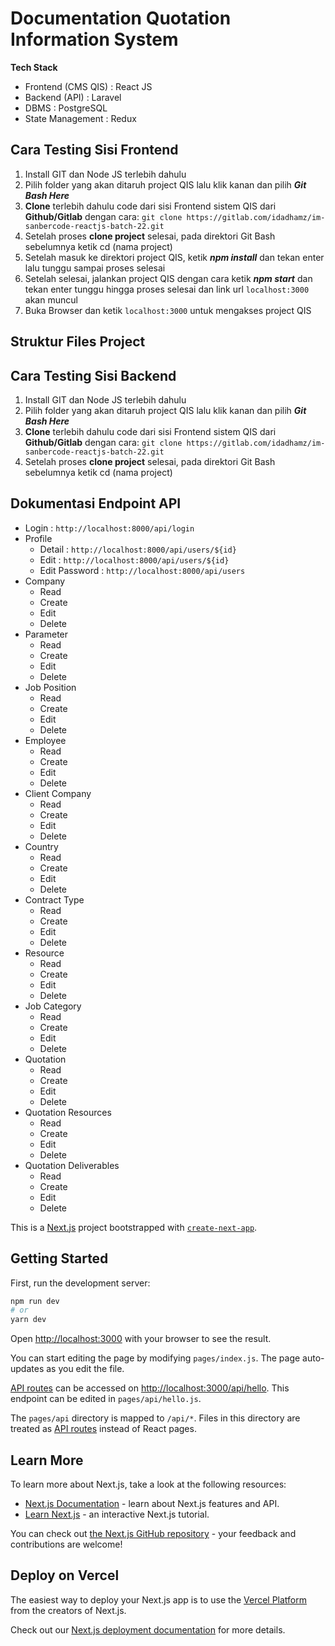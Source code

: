 # Documentation Quotation Information System

**Tech Stack**

- Frontend (CMS QIS) : React JS
- Backend (API) : Laravel
- DBMS : PostgreSQL
- State Management : Redux

## Cara Testing Sisi Frontend

1. Install GIT dan Node JS terlebih dahulu
2. Pilih folder yang akan ditaruh project QIS lalu klik kanan dan pilih **_Git Bash Here_**
3. **Clone** terlebih dahulu code dari sisi Frontend sistem QIS dari **Github/Gitlab** dengan cara:
   `git clone https://gitlab.com/idadhamz/im-sanbercode-reactjs-batch-22.git`
4. Setelah proses **clone project** selesai, pada direktori Git Bash sebelumnya ketik cd (nama project)
5. Setelah masuk ke direktori project QIS, ketik **_npm install_** dan tekan enter lalu tunggu sampai proses selesai
6. Setelah selesai, jalankan project QIS dengan cara ketik **_npm start_** dan tekan enter tunggu hingga proses selesai dan link url `localhost:3000` akan muncul
7. Buka Browser dan ketik `localhost:3000` untuk mengakses project QIS

## Struktur Files Project

## Cara Testing Sisi Backend

1. Install GIT dan Node JS terlebih dahulu
2. Pilih folder yang akan ditaruh project QIS lalu klik kanan dan pilih **_Git Bash Here_**
3. **Clone** terlebih dahulu code dari sisi Frontend sistem QIS dari **Github/Gitlab** dengan cara:
   `git clone https://gitlab.com/idadhamz/im-sanbercode-reactjs-batch-22.git`
4. Setelah proses **clone project** selesai, pada direktori Git Bash sebelumnya ketik cd (nama project)

## Dokumentasi Endpoint API
 - Login : `http://localhost:8000/api/login`
 - Profile
	 - Detail : `http://localhost:8000/api/users/${id}`
	 - Edit : `http://localhost:8000/api/users/${id}`
	 - Edit Password : `http://localhost:8000/api/users`
- Company
	- Read
	- Create
	- Edit
	- Delete
- Parameter
	- Read
	- Create
	- Edit
	- Delete
- Job Position
	- Read
	- Create
	- Edit
	- Delete
- Employee
	- Read
	- Create
	- Edit
	- Delete
- Client Company
	- Read
	- Create
	- Edit
	- Delete
- Country
	- Read 
	- Create
	- Edit
	- Delete
- Contract Type
	- Read
	- Create
	- Edit
	- Delete
- Resource
	- Read
	- Create
	- Edit
	- Delete
- Job Category
	- Read
	- Create
	- Edit
	- Delete
- Quotation
	- Read
	- Create
	- Edit
	- Delete
- Quotation Resources
	- Read
	- Create
	- Edit
	- Delete
- Quotation Deliverables
	- Read
	- Create
	- Edit
	- Delete

This is a [Next.js](https://nextjs.org/) project bootstrapped with [`create-next-app`](https://github.com/vercel/next.js/tree/canary/packages/create-next-app).

## Getting Started

First, run the development server:

```bash
npm run dev
# or
yarn dev
```

Open [http://localhost:3000](http://localhost:3000) with your browser to see the result.

You can start editing the page by modifying `pages/index.js`. The page auto-updates as you edit the file.

[API routes](https://nextjs.org/docs/api-routes/introduction) can be accessed on [http://localhost:3000/api/hello](http://localhost:3000/api/hello). This endpoint can be edited in `pages/api/hello.js`.

The `pages/api` directory is mapped to `/api/*`. Files in this directory are treated as [API routes](https://nextjs.org/docs/api-routes/introduction) instead of React pages.

## Learn More

To learn more about Next.js, take a look at the following resources:

- [Next.js Documentation](https://nextjs.org/docs) - learn about Next.js features and API.
- [Learn Next.js](https://nextjs.org/learn) - an interactive Next.js tutorial.

You can check out [the Next.js GitHub repository](https://github.com/vercel/next.js/) - your feedback and contributions are welcome!

## Deploy on Vercel

The easiest way to deploy your Next.js app is to use the [Vercel Platform](https://vercel.com/import?utm_medium=default-template&filter=next.js&utm_source=create-next-app&utm_campaign=create-next-app-readme) from the creators of Next.js.

Check out our [Next.js deployment documentation](https://nextjs.org/docs/deployment) for more details.
